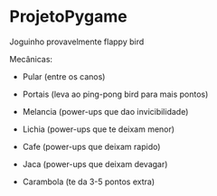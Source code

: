 # ProjetoPygame

Joguinho provavelmente flappy bird

Mecânicas:
- Pular (entre os canos)
- Portais (leva ao ping-pong bird para mais pontos)

- Melancia (power-ups que dao invicibilidade)
- Lichia (power-ups que te deixam menor)
- Cafe (power-ups que deixam rapido)
- Jaca (power-ups que deixam devagar)
- Carambola (te da 3-5 pontos extra)